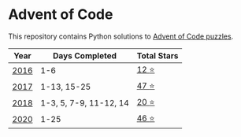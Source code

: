 # Advent of Code
This repository contains Python solutions to [Advent of Code puzzles](https://adventofcode.com/). 


 Year | Days Completed | Total Stars |
| --- | -------| -----| 
| [2016](https://adventofcode.com/2016)   | 1-6 | [12 :star:](https://github.com/IAjimi/AdventOfCode2020/tree/master/2016) | 
| [2017](https://adventofcode.com/2017)   | 1-13, 15-25 | [47 :star:](https://github.com/IAjimi/AdventOfCode2020/tree/master/2017) | 
| [2018](https://adventofcode.com/2018) | 1-3, 5, 7-9, 11-12, 14 | [20 :star:](https://github.com/IAjimi/AdventOfCode2020/tree/master/2018) |
| [2020](https://adventofcode.com/2020) | 1-25 | [46 :star:](https://github.com/IAjimi/AdventOfCode2020/tree/master/2020) |
